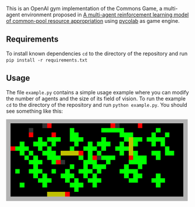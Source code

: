 This is an OpenAI gym implementation of the Commons Game, a multi-agent environment proposed in [A multi-agent reinforcement learning model of common-pool resource appropriation](https://arxiv.org/abs/1707.06600) using [pycolab](https://github.com/deepmind/pycolab) as game engine.

## Requirements

To install known dependencies `cd` to the directory of the repository and run `pip install -r requirements.txt`

## Usage

The file `example.py` contains a simple usage example where you can modify the number of agents and the size of its field of vision. To run the example `cd` to the directory of the repository and run `python example.py`. You should see something like this:

![](example.gif)
